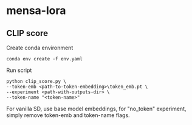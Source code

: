 # mensa-lora

## CLIP score
Create conda environment
```
conda env create -f env.yaml 
```

Run script 
```
python clip_score.py \
--token-emb <path-to-token-embedding>\token_emb.pt \ 
--experiment <path-with-outputs-dir> \
--token-name "<token-name>" 
```
For vanilla SD, use base model embeddings, for "no_token" experiment, simply remove token-emb and token-name flags.
